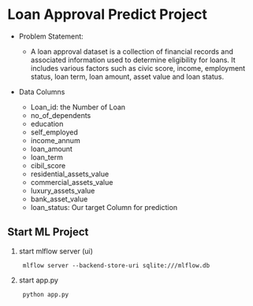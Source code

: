 # Loan Approval Predict Project

- Problem Statement:
  - A loan approval dataset is a collection of financial records and associated information used to determine eligibility for loans. It includes various factors such as civic score, income, employment status, loan term, loan amount, asset value and loan status.

- Data Columns

  - Loan_id: the Number of Loan
  - no_of_dependents
  - education
  - self_employed
  - income_annum
  - loan_amount
  - loan_term
  - cibil_score
  - residential_assets_value
  - commercial_assets_value
  - luxury_assets_value
  - bank_asset_value
  - loan_status: Our target Column for prediction

## Start ML Project

1) start mlflow server (ui)

        mlflow server --backend-store-uri sqlite:///mlflow.db

2) start app.py

        python app.py
